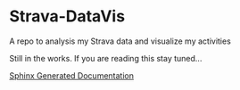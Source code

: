 # Strava-DataVis
A repo to analysis my Strava data and visualize my activities 

Still in the works.
If you are reading this stay tuned...

[Sphinx Generated Documentation](https://thatguyeddieo.github.io/Strava-DataVis/)
